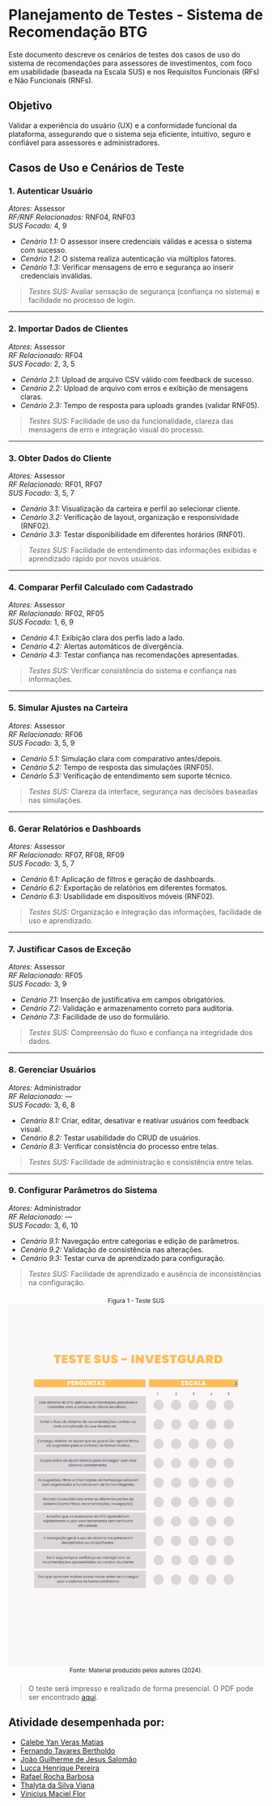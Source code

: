 # Planejamento de Testes - Sistema de Recomendação BTG

Este documento descreve os cenários de testes dos casos de uso do sistema de recomendações para assessores de investimentos, com foco em usabilidade (baseada na Escala SUS) e nos Requisitos Funcionais (RFs) e Não Funcionais (RNFs).

## Objetivo

Validar a experiência do usuário (UX) e a conformidade funcional da plataforma, assegurando que o sistema seja eficiente, intuitivo, seguro e confiável para assessores e administradores.


## Casos de Uso e Cenários de Teste

### 1. Autenticar Usuário
*Atores:* Assessor  
*RF/RNF Relacionados:* RNF04, RNF03  
*SUS Focado:* 4, 9

- *Cenário 1.1:* O assessor insere credenciais válidas e acessa o sistema com sucesso.
- *Cenário 1.2:* O sistema realiza autenticação via múltiplos fatores.
- *Cenário 1.3:* Verificar mensagens de erro e segurança ao inserir credenciais inválidas.

> *Testes SUS:* Avaliar sensação de segurança (confiança no sistema) e facilidade no processo de login.

---

### 2. Importar Dados de Clientes
*Atores:* Assessor  
*RF Relacionado:* RF04  
*SUS Focado:* 2, 3, 5

- *Cenário 2.1:* Upload de arquivo CSV válido com feedback de sucesso.
- *Cenário 2.2:* Upload de arquivo com erros e exibição de mensagens claras.
- *Cenário 2.3:* Tempo de resposta para uploads grandes (validar RNF05).

> *Testes SUS:* Facilidade de uso da funcionalidade, clareza das mensagens de erro e integração visual do processo.

---

### 3. Obter Dados do Cliente
*Atores:* Assessor  
*RF Relacionado:* RF01, RF07  
*SUS Focado:* 3, 5, 7

- *Cenário 3.1:* Visualização da carteira e perfil ao selecionar cliente.
- *Cenário 3.2:* Verificação de layout, organização e responsividade (RNF02).
- *Cenário 3.3:* Testar disponibilidade em diferentes horários (RNF01).

> *Testes SUS:* Facilidade de entendimento das informações exibidas e aprendizado rápido por novos usuários.

---

### 4. Comparar Perfil Calculado com Cadastrado
*Atores:* Assessor  
*RF Relacionado:* RF02, RF05  
*SUS Focado:* 1, 6, 9

- *Cenário 4.1:* Exibição clara dos perfis lado a lado.
- *Cenário 4.2:* Alertas automáticos de divergência.
- *Cenário 4.3:* Testar confiança nas recomendações apresentadas.

> *Testes SUS:* Verificar consistência do sistema e confiança nas informações.

---

### 5. Simular Ajustes na Carteira
*Atores:* Assessor  
*RF Relacionado:* RF06  
*SUS Focado:* 3, 5, 9

- *Cenário 5.1:* Simulação clara com comparativo antes/depois.
- *Cenário 5.2:* Tempo de resposta das simulações (RNF05).
- *Cenário 5.3:* Verificação de entendimento sem suporte técnico.

> *Testes SUS:* Clareza da interface, segurança nas decisões baseadas nas simulações.

---

### 6. Gerar Relatórios e Dashboards
*Atores:* Assessor  
*RF Relacionado:* RF07, RF08, RF09  
*SUS Focado:* 3, 5, 7

- *Cenário 6.1:* Aplicação de filtros e geração de dashboards.
- *Cenário 6.2:* Exportação de relatórios em diferentes formatos.
- *Cenário 6.3:* Usabilidade em dispositivos móveis (RNF02).

> *Testes SUS:* Organização e integração das informações, facilidade de uso e aprendizado.

---

### 7. Justificar Casos de Exceção
*Atores:* Assessor  
*RF Relacionado:* RF05  
*SUS Focado:* 3, 9

- *Cenário 7.1:* Inserção de justificativa em campos obrigatórios.
- *Cenário 7.2:* Validação e armazenamento correto para auditoria.
- *Cenário 7.3:* Facilidade de uso do formulário.

> *Testes SUS:* Compreensão do fluxo e confiança na integridade dos dados.

---

### 8. Gerenciar Usuários
*Atores:* Administrador  
*RF Relacionado:* —  
*SUS Focado:* 3, 6, 8

- *Cenário 8.1:* Criar, editar, desativar e reativar usuários com feedback visual.
- *Cenário 8.2:* Testar usabilidade do CRUD de usuários.
- *Cenário 8.3:* Verificar consistência do processo entre telas.

> *Testes SUS:* Facilidade de administração e consistência entre telas.

---

### 9. Configurar Parâmetros do Sistema
*Atores:* Administrador  
*RF Relacionado:* —  
*SUS Focado:* 3, 6, 10

- *Cenário 9.1:* Navegação entre categorias e edição de parâmetros.
- *Cenário 9.2:* Validação de consistência nas alterações.
- *Cenário 9.3:* Testar curva de aprendizado para configuração.

> *Testes SUS:* Facilidade de aprendizado e ausência de inconsistências na configuração.

<div align="center">
<sub>Figura 1 - Teste SUS</sub> <br>
<img src="img/PonderadaUX.png" alt="Espaçamento">
<sup>Fonte: Material produzido pelos autores (2024).</sup>
</div>

> O teste será impresso e realizado de forma presencial. O PDF pode ser encontrado [aqui](./img/Ponderada%20UX.pdf).

## Atividade desempenhada por:

- <a href="http://www.linkedin.com/in/calebe-matias">Calebe Yan Veras Matias</a>
- <a href="https://www.linkedin.com/in/fernandobertholdo/">Fernando Tavares Bertholdo</a>
- <a href="https://www.linkedin.com/in/joao-guilherme-salomao/">João Guilherme de Jesus Salomão</a>
- <a href="https://www.linkedin.com/in/lucca-henrique-pereira/">Lucca Henrique Pereira</a>
- <a href="https://www.linkedin.com/in/rafael-barbosa-b4386b293/">Rafael Rocha Barbosa</a>
- <a href="https://www.linkedin.com/in/thalyta-viana/">Thalyta da Silva Viana</a>
- <a href="https://www.linkedin.com/in/vinicius-maciel-flor/">Vinicius Maciel Flor</a>